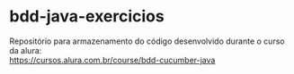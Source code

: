 # bdd-java-exercicios
Repositório para armazenamento do código desenvolvido durante o curso da alura: <br>
https://cursos.alura.com.br/course/bdd-cucumber-java
